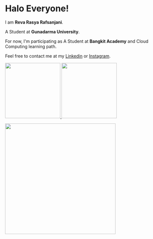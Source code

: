 # Halo Everyone! 

I am **Reva Rasya Rafsanjani**.<br>

A Student at **Gunadarma University**.<br>

For now, I'm participating as A Student at **Bangkit Academy** and Cloud Computing learning path.<br>

Feel free to contact me at my [Linkedin](www.linkedin.com/in/reva-rasya-rafsanjani) or [Instagram](https://www.instagram.com/aceontr/).

<p align="left">
<a href="https://github.com/penuliscode">
  <img height="180em" src="https://github-readme-stats-eight-theta.vercel.app/api?username=penuliscode&show_icons=true&theme=algolia&include_all_commits=true&count_private=true"/>
  <img height="180em" src="https://github-readme-stats-eight-theta.vercel.app/api/top-langs/?username=penuliscode&layout=compact&theme=algolia"/>
</a>
</p>

<img height="360"  src="https://c4.wallpaperflare.com/wallpaper/782/245/80/solo-leveling-sung-jin-woo-manhwa-hd-wallpaper-preview.jpg" alt="">

